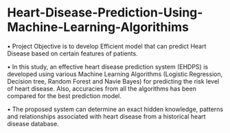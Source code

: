 # Heart-Disease-Prediction-Using-Machine-Learning-Algorithims
•	Project Objective is to develop Efficient model that can predict Heart Disease based on certain features of patients. 

•	In this study, an effective heart disease prediction system (EHDPS) is developed using various Machine Learning Algorithms (Logistic Regression, Decision tree, Random Forest and Navie Bayes) for predicting the risk level of heart disease. Also, accuracies from all the algorithms has been compared for the best prediction model.

•	The proposed system can determine an exact hidden knowledge, patterns and relationships associated with heart disease from a historical heart disease database.
 
